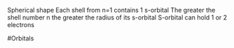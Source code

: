 Spherical shape
Each shell from n=1 contains 1 s-orbital
The greater the shell number n the greater the radius of its s-orbital
S-orbital can hold 1 or 2 electrons

#Orbitals 
